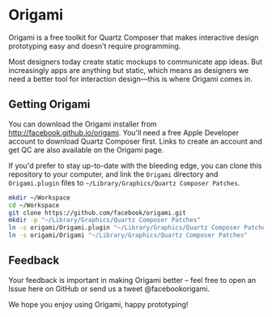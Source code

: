 Origami
=======

Origami is a free toolkit for Quartz Composer that makes interactive design prototyping easy and doesn’t require programming.

Most designers today create static mockups to communicate app ideas. But increasingly apps are anything but static, which means as designers we need a better tool for interaction design—this is where Origami comes in.

Getting Origami
---------------

You can download the Origami installer from http://facebook.github.io/origami. You'll need a free Apple Developer account to download Quartz Composer first. Links to create an account and get QC are also available on the Origami page.

If you'd prefer to stay up-to-date with the bleeding edge, you can clone this repository to your computer, and link the `Origami` directory and `Origami.plugin` files to `~/Library/Graphics/Quartz Composer Patches`.

```sh
mkdir ~/Workspace
cd ~/Workspace
git clone https://github.com/facebook/origami.git
mkdir -p "~/Library/Graphics/Quartz Composer Patches"
ln -s origami/Origami.plugin "~/Library/Graphics/Quartz Composer Patches"
ln -s origami/Origami "~/Library/Graphics/Quartz Composer Patches"
```

Feedback
--------
Your feedback is important in making Origami better – feel free to open an Issue here on GitHub or send us a tweet @facebookorigami.

We hope you enjoy using Origami, happy prototyping!
